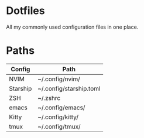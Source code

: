 # Dotfiles

All my commonly used configuration files in one place.

# Paths

| Config   | Path                    |
|----------|-------------------------|
| NVIM     | ~/.config/nvim/         |
| Starship | ~/.config/starship.toml |
| ZSH      | ~/.zshrc                |
| emacs    | ~/.config/emacs/        |
| Kitty    | ~/.config/kitty/        |
| tmux     | ~/.config/tmux/         |

